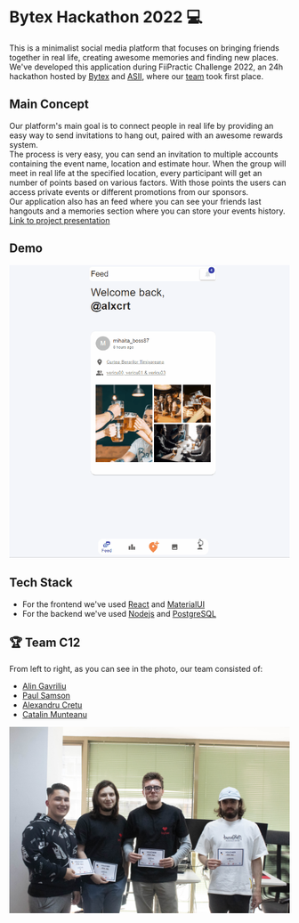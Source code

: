 # Bytex Hackathon 2022 💻

This is a minimalist social media platform that focuses on bringing friends together in real life, creating awesome memories and finding new places. We've developed this application during FiiPractic Challenge 2022, an 24h hackathon hosted by [Bytex](https://bytex.net) and [ASII](https://www.asii.ro/), where our [team](#-team-c12) took first place.

## Main Concept

Our platform's main goal is to connect people in real life by providing an easy way to send invitations to hang out, paired with an awesome rewards system.  
The process is very easy, you can send an invitation to multiple accounts containing the event name, location and estimate hour. When the group will meet in real life at the specified location, every participant will get an number of points based on various factors. With those points the users can access private events or different promotions from our sponsors.  
Our application also has an feed where you can see your friends last hangouts and a memories section where you can store your events history.  
[Link to project presentation](https://www.canva.com/design/DAFAF4IjvDM/3oVWo4qDWUmdlaWu7mSZQg/view?utm_content=DAFAF4IjvDM&utm_campaign=designshare&utm_medium=link2&utm_source=sharebutton&fbclid=IwAR1WBfPHDNc8_bBgCM01q__rZLBxQeQ00TqxiHZdBon9OeFKemSwopNujWo)

## Demo

![Demo](/frontend//src/assets/demo_app.gif)

## Tech Stack

- For the frontend we've used [React](https://reactjs.org/) and [MaterialUI](https://mui.com/)
- For the backend we've used [Nodejs](https://nodejs.org/en/) and [PostgreSQL](https://www.postgresql.org/)

## 🏆 Team C12

From left to right, as you can see in the photo, our team consisted of:

- [Alin Gavriliu](https://github.com/agavriliu17)
- [Paul Samson](https://github.com/Paul513607)
- [Alexandru Cretu](https://github.com/alxcrt)
- [Catalin Munteanu](https://github.com/cata-11)

![Team C12](/frontend//src/assets/teamC12.jpg)
